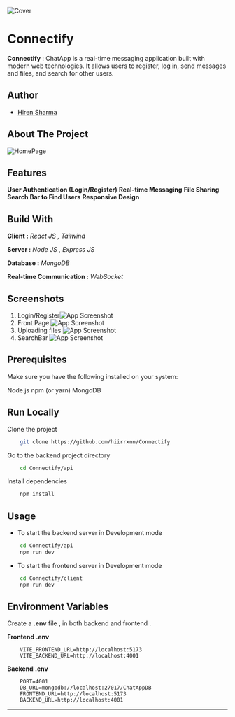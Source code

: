 ![Cover](https://github.com/hiirrxnn/Connectify/blob/main/client/src/assets/Logo.png)

# Connectify

**Connectify** : ChatApp is a real-time messaging application built with modern web technologies. It allows users to register, log in, send messages and files, and search for other users.


## Author
- [Hiren Sharma](https://www.github.com/hiirrxnn)

## About The Project

![HomePage](https://github.com/hiirrxnn/Connectify/blob/main/client/public/Main.png)

## Features

**User Authentication (Login/Register)**
**Real-time Messaging**
**File Sharing**
**Search Bar to Find Users**
**Responsive Design**

## Build With

**Client :** _React JS , Tailwind_

**Server :** _Node JS , Express JS_ 

**Database :** _MongoDB_

**Real-time Communication :** _WebSocket_

## Screenshots

1. Login/Register![App Screenshot](https://github.com/hiirrxnn/Connectify/blob/main/client/public/LoginOrRegister.png)
2. Front Page
   ![App Screenshot](https://github.com/hiirrxnn/Connectify/blob/main/client/public/FrontPage.png)
3. Uploading files
   ![App Screenshot](https://github.com/hiirrxnn/Connectify/blob/main/client/public/FileBrowser.png)
4. SearchBar
   ![App Screenshot](https://github.com/hiirrxnn/Connectify/blob/main/client/public/SearchBar.png)

## Prerequisites

Make sure you have the following installed on your system:

Node.js
npm (or yarn)
MongoDB

## Run Locally

Clone the project

```bash
	git clone https://github.com/hiirrxnn/Connectify
```

Go to the backend project directory

```bash
	cd Connectify/api
```

Install dependencies

```bash
	npm install
```

## Usage

- To start the backend server in Development mode

```bash
	cd Connectify/api
	npm run dev
```

- To start the frontend server in Development mode

```bash
	cd Connectify/client
	npm run dev
```

## Environment Variables

Create a **.env** file , in both backend and frontend .

**Frontend** **.env**

        VITE_FRONTEND_URL=http://localhost:5173
        VITE_BACKEND_URL=http://localhost:4001

**Backend** **.env**

        PORT=4001
        DB_URL=mongodb://localhost:27017/ChatAppDB
        FRONTEND_URL=http://localhost:5173
        BACKEND_URL=http://localhost:4001


---
